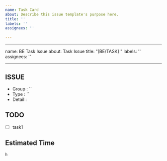 ```yaml
---
name: Task Card
about: Describe this issue template's purpose here.
title: ''
labels: ''
assignees: ''

---
```


---
name: BE Task Issue
about: Task Issue
title: "[BE/TASK] "
labels: ''
assignees: ''

---

## ISSUE
- Group : ``
- Type : ``
- Detail : 

## TODO
- [ ] task1

## Estimated Time
`h`
